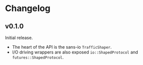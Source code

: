 # Changelog

## v0.1.0

Initial release.

* The heart of the API is the sans-io `TrafficShaper`.
* I/O driving wrappers are also exposed `io::ShapedProtocol` and `futures::ShapedProtocol`.
